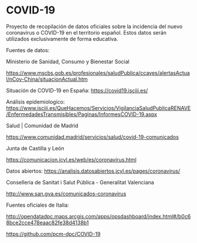 # COVID-19
Proyecto de recopilación de datos oficiales sobre la incidencia del nuevo coronavirus o COVID-19 en el territorio español. Estos datos serán utilizados exclusivamente de forma educativa.

Fuentes de datos:

Ministerio de Sanidad, Consumo y Bienestar Social

https://www.mscbs.gob.es/profesionales/saludPublica/ccayes/alertasActual/nCov-China/situacionActual.htm

Situación de COVID-19 en España: https://covid19.isciii.es/

Análisis epidemiologico: https://www.isciii.es/QueHacemos/Servicios/VigilanciaSaludPublicaRENAVE/EnfermedadesTransmisibles/Paginas/InformesCOVID-19.aspx

Salud | Comunidad de Madrid

https://www.comunidad.madrid/servicios/salud/covid-19-comunicados

Junta de Castilla y León

https://comunicacion.jcyl.es/web/es/coronavirus.html

Datos abiertos: https://analisis.datosabiertos.jcyl.es/pages/coronavirus/

Conselleria de Sanitat i Salut Pública - Generalitat Valenciana

http://www.san.gva.es/comunicados-coronavirus

Fuentes oficiales de Italia:

http://opendatadpc.maps.arcgis.com/apps/opsdashboard/index.html#/b0c68bce2cce478eaac82fe38d4138b1

https://github.com/pcm-dpc/COVID-19
